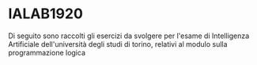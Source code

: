 # IALAB1920
Di seguito sono raccolti gli esercizi da svolgere per l'esame di Intelligenza Artificiale dell'università degli studi di torino, relativi al modulo sulla programmazione logica
